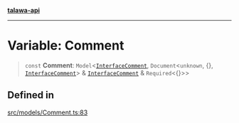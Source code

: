 [**talawa-api**](../../../README.md)

***

# Variable: Comment

> `const` **Comment**: `Model`\<[`InterfaceComment`](../interfaces/InterfaceComment.md), `Document`\<`unknown`, \{\}, [`InterfaceComment`](../interfaces/InterfaceComment.md)\> & [`InterfaceComment`](../interfaces/InterfaceComment.md) & `Required`\<\{\}\>\>

## Defined in

[src/models/Comment.ts:83](https://github.com/Suyash878/talawa-api/blob/095e6964ce2a06c1c30d1acf81b6162203f1db91/src/models/Comment.ts#L83)

